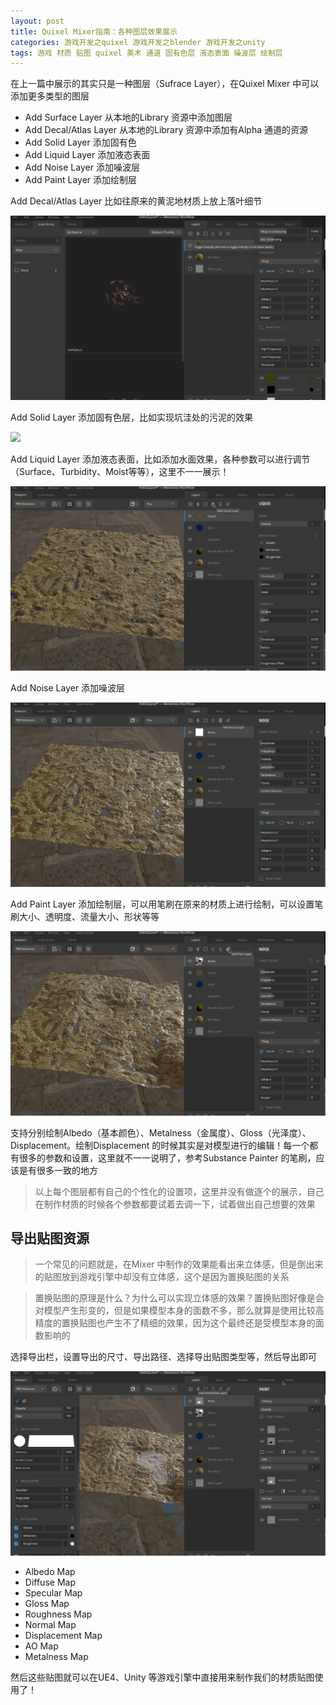 ```yaml
---
layout: post
title: Quixel Mixer指南：各种图层效果展示
categories: 游戏开发之quixel 游戏开发之blender 游戏开发之unity
tags: 游戏 材质 贴图 quixel 美术 通道 固有色层 液态表面 噪波层 绘制层 
---
```


在上一篇中展示的其实只是一种图层（Sufrace Layer），在Quixel Mixer 中可以添加更多类型的图层

* Add Surface Layer 从本地的Library 资源中添加图层
* Add Decal/Atlas Layer 从本地的Library 资源中添加有Alpha 通道的资源
* Add Solid Layer 添加固有色
* Add Liquid Layer 添加液态表面
* Add Noise Layer 添加噪波层
* Add Paint Layer 添加绘制层

Add Decal/Atlas Layer 比如往原来的黄泥地材质上放上落叶细节

![](../media/image/2020-07-20/06.gif)

Add Solid Layer 添加固有色层，比如实现坑洼处的污泥的效果

![](../media/image/2020-07-20/07.gif)

Add Liquid Layer 添加液态表面，比如添加水面效果，各种参数可以进行调节（Surface、Turbidity、Moist等等），这里不一一展示！

![](../media/image/2020-07-20/08.gif)

Add Noise Layer 添加噪波层

![](../media/image/2020-07-20/09.gif)

Add Paint Layer 添加绘制层，可以用笔刷在原来的材质上进行绘制，可以设置笔刷大小、透明度、流量大小、形状等等

![](../media/image/2020-07-20/10.gif)

支持分别绘制Albedo（基本颜色）、Metalness（金属度）、Gloss（光泽度）、Displacement。绘制Displacement 的时候其实是对模型进行的编辑！每一个都有很多的参数和设置，这里就不一一说明了，参考Substance Painter 的笔刷，应该是有很多一致的地方

>以上每个图层都有自己的个性化的设置项，这里并没有做逐个的展示，自己在制作材质的时候各个参数都要试着去调一下，试着做出自己想要的效果

## 导出贴图资源

>一个常见的问题就是，在Mixer 中制作的效果能看出来立体感，但是倒出来的贴图放到游戏引擎中却没有立体感，这个是因为置换贴图的关系

>置换贴图的原理是什么？为什么可以实现立体感的效果？置换贴图好像是会对模型产生形变的，但是如果模型本身的面数不多，那么就算是使用比较高精度的置换贴图也产生不了精细的效果，因为这个最终还是受模型本身的面数影响的

选择导出栏，设置导出的尺寸、导出路径、选择导出贴图类型等，然后导出即可

![](../media/image/2020-07-20/11.gif)

* Albedo Map
* Diffuse Map
* Specular Map
* Gloss Map
* Roughness Map
* Normal Map
* Displacement Map
* AO Map
* Metalness Map

然后这些贴图就可以在UE4、Unity 等游戏引擎中直接用来制作我们的材质贴图使用了！
